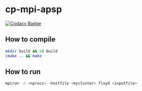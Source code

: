 # cp-mpi-apsp


[![Codacy Badge](https://api.codacy.com/project/badge/Grade/c8e2489cd4f849bcbb60a33049f2ab02)](https://www.codacy.com/app/raulmendesferreira/cp-mpi-apsp?utm_source=github.com&utm_medium=referral&utm_content=Zialus/CP-MPI-APSP&utm_campaign=badger)

## How to compile

``` bash
mkdir build && cd build
cmake .. && make
```

## How to run

``` bash
mpirun -n <nprocs> -hostfile <mycluster> floyd <inputfile>
```